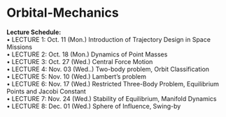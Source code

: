 # Orbital-Mechanics

**Lecture Schedule:** <br />
• LECTURE 1: Oct. 11 (Mon.) Introduction of Trajectory Design in Space Missions <br />
• LECTURE 2: Oct. 18 (Mon.) Dynamics of Point Masses <br />
• LECTURE 3: Oct. 27 (Wed.) Central Force Motion <br />
• LECTURE 4: Nov. 03 (Wed..) Two-body problem, Orbit Classification <br />
• LECTURE 5: Nov. 10 (Wed.) Lambert’s problem <br />
• LECTURE 6: Nov. 17 (Wed.) Restricted Three-Body Problem, Equilibrium Points and Jacobi Constant <br />
• LECTURE 7: Nov. 24 (Wed.) Stability of Equilibrium, Manifold Dynamics <br />
• LECTURE 8: Dec. 01 (Wed.) Sphere of Influence, Swing-by <br />

